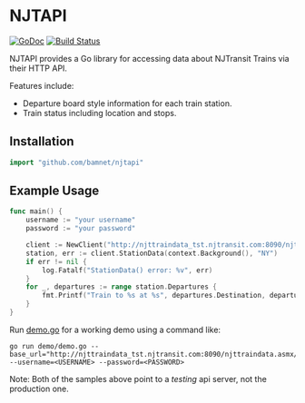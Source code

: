 # NJTAPI

[![GoDoc](https://godoc.org/github.com/bamnet/njtapi?status.svg)](https://godoc.org/github.com/bamnet/njtapi)
[![Build Status](https://travis-ci.com/bamnet/njtapi.svg?branch=master)](https://travis-ci.com/bamnet/njtapi)

NJTAPI provides a Go library for accessing data about NJTransit Trains via their HTTP API.

Features include:

*  Departure board style information for each train station.
*  Train status including location and stops.

## Installation

```go
import "github.com/bamnet/njtapi"
```

## Example Usage

```go
func main() {
	username := "your username"
	password := "your password"

	client := NewClient("http://njttraindata_tst.njtransit.com:8090/njttraindata.asmx/", username, password)
	station, err := client.StationData(context.Background(), "NY")
	if err != nil {
		log.Fatalf("StationData() error: %v", err)
	}
	for _, departures := range station.Departures {
		fmt.Printf("Train to %s at %s", departures.Destination, departures.ScheduledDepartureDate)
	}
}
```

Run [demo.go](demo/demo.go) for a working demo using a command like:

```shell
go run demo/demo.go --base_url="http://njttraindata_tst.njtransit.com:8090/njttraindata.asmx/" --username=<USERNAME> --password=<PASSWORD>
```

Note: Both of the samples above point to a _testing_ api server, not the production one.